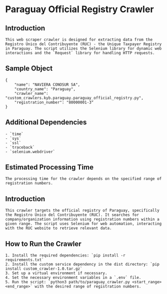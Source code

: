 # Paraguay Official Registry Crawler

## Introduction
    This web scraper crawler is designed for extracting data from the Registro Único del Contribuyente (RUC) - the Unique Taxpayer Registry in Paraguay. The script utilizes the Selenium library for dynamic web interactions and the `Request` library for handling HTTP requests.

## Sample Object
    {
        "name": "NAVIERA CONOSUR SA",
        "country_name": "Paraguay",
        "crawler_name": "custom_crawlers.kyb.paraguay.paraguay_official_registry.py",
        "registration_number": "80000001-3"
    }

## Additional Dependencies
    - `time`
    - `sys`
    - `ssl`
    - `traceback`
    - `selenium.webdriver`

## Estimated Processing Time
    The processing time for the crawler depends on the specified range of registration numbers.

## Introduction
    This crawler targets the official registry of Paraguay, specifically the Registro Único del Contribuyente (RUC). It searches for company/organization information using registration numbers within a given range. The script uses Selenium for web automation, interacting with the RUC website to retrieve relevant data.

## How to Run the Crawler
    1. Install the required dependencies: `pip install -r requirements.txt`
    2. Install the custom service dependency in the dist directory: `pip install custom_crawler-1.0.tar.gz`
    3. Set up a virtual environment if necessary.
    4. Set the necessary environment variables in a `.env` file.
    5. Run the script: `python3 path/to/paraguay_crawler.py <start_range> <end_range>` with the desired range of registration numbers.



